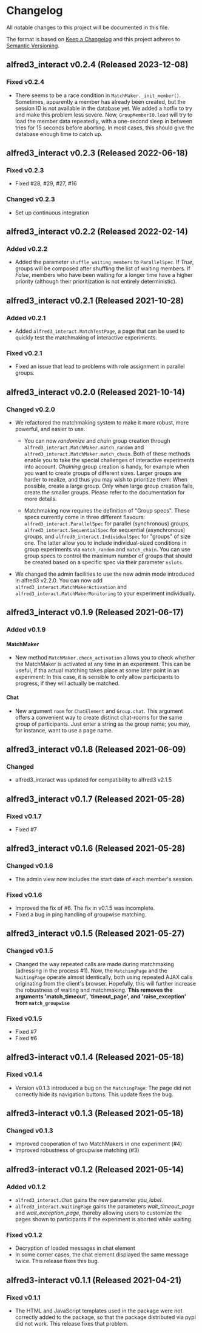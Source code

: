 # Changelog

All notable changes to this project will be documented in this file.

The format is based on [Keep a Changelog](https://keepachangelog.com/en/)
and this project adheres to [Semantic Versioning](https://semver.org/spec/v2.0.0.html).

## alfred3_interact v0.2.4 (Released 2023-12-08)

### Fixed v0.2.4

- There seems to be a race condition in `MatchMaker._init_member()`. Sometimes,
  apparently a member has already been created, but the session ID is not available
  in the database yet. We added a hotfix to try and make this problem less severe.
  Now, `GroupMemberIO.load` will try to load the member data repeatedly, with
  a one-second sleep in between tries for 15 seconds before aborting. In most cases,
  this should give the database enough time to catch up.

## alfred3_interact v0.2.3 (Released 2022-06-18)

### Fixed v0.2.3

- Fixed #28, #29, #27, #16

### Changed v0.2.3

- Set up continuous integration

## alfred3_interact v0.2.2 (Released 2022-02-14)

### Added v0.2.2

- Added the parameter `shuffle_waiting_members` to `ParallelSpec`. If *True*,
  groups will be composed after shuffling the list of waiting members.
  If *False*, members who have been waiting for a longer time have a
  higher priority (although their prioritization is not entirely deterministic).


## alfred3_interact v0.2.1 (Released 2021-10-28)

### Added v0.2.1

- Added `alfred3_interact.MatchTestPage`, a page that can be used to
  quickly test the matchmaking of interactive experiments.

### Fixed v0.2.1

- Fixed an issue that lead to problems with role assignment in parallel
  groups.

## alfred3_interact v0.2.0 (Released 2021-10-14)

### Changed v0.2.0

- We refactored the matchmaking system to make it more robust, more
  powerful, and easier to use.

  - You can now *randomize* and *chain* group
    creation through `alfred3_interact.MatchMaker.match_random` and
    `alfred3_interact.MatchMaker.match_chain`. Both of these methods enable
    you to take the special challenges of interactive experiments into
    account. *Chaining* group creation is handy, for example when you want
    to create groups of different sizes. Larger groups are harder to realize,
    and thus you may wish to prioritize them: When possible, create a
    large group. Only when large group creation fails, create the smaller
    groups. Please refer to the documentation for more details.

  - Matchmaking now requires the definition of "Group specs". These specs
    currently come in three different flavours: `alfred3_interact.ParallelSpec`
    for parallel (synchronous) groups, `alfred3_interact.SequentialSpec` for sequential
    (asynchronous) groups, and `alfred3_interact.IndividualSpec` for
    "groups" of size one. The latter allow you to include individual-sized
    conditions in group experiments via `match_random` and `match_chain`.
    You can use group specs to control the maximum number of groups that
    should be created based on a specific spec via their parameter `nslots`.

- We changed the admin facilities to use the new admin mode introduced
  in alfred3 v2.2.0. You can now add `alfred3_interact.MatchMakerActivation`
  and `alfred3_interact.MatchMakerMonitoring` to your experiment
  individually.

## alfred3_interact v0.1.9 (Released 2021-06-17)

### Added v0.1.9

#### MatchMaker

- New method `MatchMaker.check_activation` allows you to check whether
  the MatchMaker is activated at any time in an experiment. This
  can be useful, if tha actual matching takes place at some later point
  in an experiment: In this case, it is sensible to only allow
  participants to progress, if they will actually be matched.

#### Chat

- New argument `room` for `ChatElement` and `Group.chat`. This argument
  offers a convenient way to create distinct chat-rooms for the same
  group of participants. Just enter a string as the group name; you may,
  for instance, want to use a page name.


## alfred3_interact v0.1.8 (Released 2021-06-09)

### Changed

- alfred3_interact was updated for compatibility to alfred3 v2.1.5

## alfred3_interact v0.1.7 (Released 2021-05-28)

### Fixed v0.1.7

- Fixed #7


## alfred3_interact v0.1.6 (Released 2021-05-28)

### Changed v0.1.6

- The admin view now includes the start date of each member's session.

### Fixed v0.1.6

- Improved the fix of #6. The fix in v0.1.5 was incomplete.
- Fixed a bug in ping handling of groupwise matching.


## alfred3_interact v0.1.5 (Released 2021-05-27)

### Changed v0.1.5

- Changed the way repeated calls are made during matchmaking (adressing in the process #1). Now, the `MatchingPage` and the `WaitingPage` operate almost identically, both using repeated AJAX calls originating from the client's browser. Hopefully, this will further increase the robustness of waiting and matchmaking. **This removes the arguments 'match_timeout', 'timeout_page', and 'raise_exception' from `match_groupwise`**

### Fixed v0.1.5

- Fixed #7
- Fixed #6


## alfred3-interact v0.1.4 (Released 2021-05-18)

### Fixed v0.1.4

- Version v0.1.3 introduced a bug on the `MatchingPage`: The page did not
  correctly hide its navigation buttons. This update fixes the bug.

## alfred3-interact v0.1.3 (Released 2021-05-18)

### Changed v0.1.3

- Improved cooperation of two MatchMakers in one experiment (#4)
- Improved robustness of groupwise matching (#3)

## alfred3-interact v0.1.2 (Released 2021-05-14)

### Added v0.1.2

- `alfred3_interact.Chat` gains the new parameter *you_label*.
- `alfred3_interact.WaitingPage` gains the parameters *wait_timeout_page*
  and *wait_exception_page*, thereby allowing users to customize the
  pages shown to participants if the experiment is aborted while waiting.

### Fixed v0.1.2

- Decryption of loaded messages in chat element
- In some corner cases, the chat element displayed the same message
  twice. This release fixes this bug.

## alfred3-interact v0.1.1 (Released 2021-04-21)

### Fixed v0.1.1

- The HTML and JavaScript templates used in the package were not correctly
  added to the package, so that the package distributed via pypi did
  not work. This release fixes that problem.
